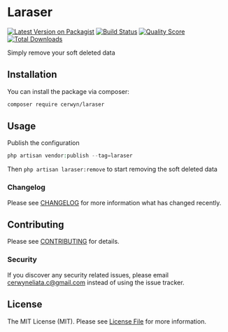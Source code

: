 # Laraser

[![Latest Version on Packagist](https://img.shields.io/packagist/v/cerwyn/laraser.svg?style=flat-square)](https://packagist.org/packages/cerwyn/laraser)
[![Build Status](https://img.shields.io/travis/cerwyn/laraser/master.svg?style=flat-square)](https://travis-ci.org/cerwyn/laraser)
[![Quality Score](https://img.shields.io/scrutinizer/g/cerwyn/laraser.svg?style=flat-square)](https://scrutinizer-ci.com/g/cerwyn/laraser)
[![Total Downloads](https://img.shields.io/packagist/dt/cerwyn/laraser.svg?style=flat-square)](https://packagist.org/packages/cerwyn/laraser)

Simply remove your soft deleted data

## Installation

You can install the package via composer:

```bash
composer require cerwyn/laraser
```

## Usage
Publish the configuration
``` php
php artisan vendor:publish --tag=laraser
```
Then ```php artisan laraser:remove``` to start removing the soft deleted data

### Changelog

Please see [CHANGELOG](CHANGELOG.md) for more information what has changed recently.

## Contributing

Please see [CONTRIBUTING](CONTRIBUTING.md) for details.

### Security

If you discover any security related issues, please email cerwyneliata.c@gmail.com instead of using the issue tracker.

## License

The MIT License (MIT). Please see [License File](LICENSE.md) for more information.
